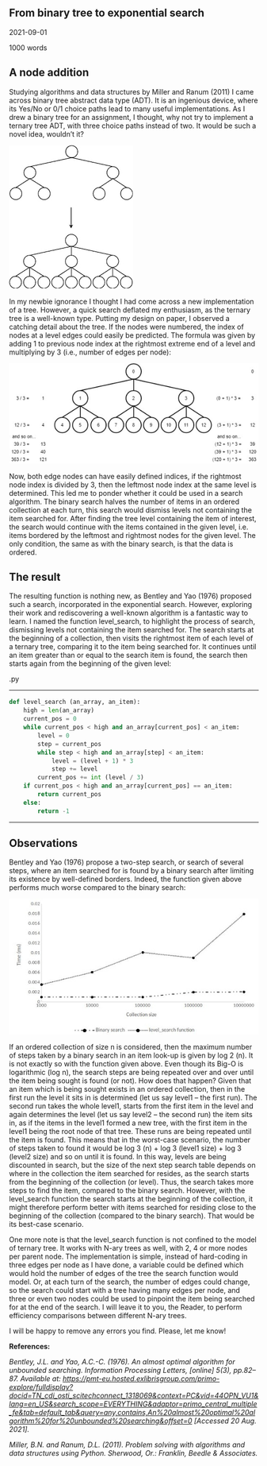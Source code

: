 ## From binary tree to exponential search

2021-09-01

1000 words

## A node addition

Studying algorithms and data structures by Miller and Ranum (2011) I came across binary tree abstract data type (ADT). It is an ingenious device, where its Yes/No or 0/1 choice paths lead to many useful implementations. As I drew a binary tree for an assignment, I thought, why not try to implement a ternary tree ADT, with three choice paths instead of two. It would be such a novel idea, wouldn’t it?

![Adding an extra path to each node makes ternary tree out of binary tree.](assets/articles/2021/01_article/01_b_to_t.jpg "Adding an extra path to each node makes ternary tree out of binary tree.")

In my newbie ignorance I thought I had come across a new implementation of a tree. However, a quick search deflated my enthusiasm, as the ternary tree is a well-known type. Putting my design on paper, I observed a catching detail about the tree. If the nodes were numbered, the index of nodes at a level edges could easily be predicted. The formula was given by adding 1 to previous node index at the rightmost extreme end of a level and multiplying by 3 (i.e., number of edges per node):

![Finding node indices at extremities for each level of the ternary tree.](assets/articles/2021/01_article/02_indices.jpg "Finding node indices at extremities for each level of the ternary tree.")

Now, both edge nodes can have easily defined indices, if the rightmost node index is divided by 3, then the leftmost node index at the same level is determined. This led me to ponder whether it could be used in a search algorithm. The binary search halves the number of items in an ordered collection at each turn, this search would dismiss levels not containing the item searched for. After finding the tree level containing the item of interest, the search would continue with the items contained in the given level, i.e. items bordered by the leftmost and rightmost nodes for the given level. The only condition, the same as with the binary search, is that the data is ordered.

## The result

The resulting function is nothing new, as Bentley and Yao (1976) proposed such a search, incorporated in the exponential search. However, exploring their work and rediscovering a well-known algorithm is a fantastic way to learn. I named the function level_search, to highlight the process of search, dismissing levels not containing the item searched for. The search starts at the beginning of a collection, then visits the rightmost item of each level of a ternary tree, comparing it to the item being searched for. It continues until an item greater than or equal to the search item is found, the search then starts again from the beginning of the given level:

.py

***

~~~python
def level_search (an_array, an_item):
    high = len(an_array)
    current_pos = 0
    while current_pos < high and an_array[current_pos] < an_item:
        level = 0
        step = current_pos
        while step < high and an_array[step] < an_item:
            level = (level + 1) * 3
            step += level
        current_pos += int (level / 3)
    if current_pos < high and an_array[current_pos] == an_item:
        return current_pos
    else:
        return -1
~~~

***

## Observations

Bentley and Yao (1976) propose a two-step search, or search of several steps, where an item searched for is found by a binary search after limiting its existence by well-defined borders. Indeed, the function given above performs much worse compared to the binary search:

![Binary search and level search timings compared, with search items generated randomly.](assets/articles/2021/01_article/03_compared.jpg "Binary search and level search timings compared, with search items generated randomly.")

If an ordered collection of size n is considered, then the maximum number of steps taken by a binary search in an item look-up is given by log 2 (n). It is not exactly so with the function given above. Even though its Big-O is logarithmic (log n), the search steps are being repeated over and over until the item being sought is found (or not). How does that happen? Given that an item which is being sought exists in an ordered collection, then in the first run the level it sits in is determined (let us say level1 – the first run). The second run takes the whole level1, starts from the first item in the level and again determines the level (let us say level2 – the second run) the item sits in, as if the items in the level1 formed a new tree, with the first item in the level1 being the root node of that tree. These runs are being repeated until the item is found. This means that in the worst-case scenario, the number of steps taken to found it would be log 3 (n) + log 3 (level1 size) + log 3 (level2 size) and so on until it is found. In this way, levels are being discounted in search, but the size of the next step search table depends on where in the collection the item searched for resides, as the search starts from the beginning of the collection (or level). Thus, the search takes more steps to find the item, compared to the binary search. However, with the level_search function the search starts at the beginning of the collection, it might therefore perform better with items searched for residing close to the beginning of the collection (compared to the binary search). That would be its best-case scenario.

One more note is that the level_search function is not confined to the model of ternary tree. It works with N-ary trees as well, with 2, 4 or more nodes per parent node. The implementation is simple, instead of hard-coding in three edges per node as I have done, a variable could be defined which would hold the number of edges of the tree the search function would model. Or, at each turn of the search, the number of edges could change, so the search could start with a tree having many edges per node, and three or even two nodes could be used to pinpoint the item being searched for at the end of the search. I will leave it to you, the Reader, to perform efficiency comparisons between different N-ary trees.

I will be happy to remove any errors you find. Please, let me know!

**References:**

_Bentley, J.L. and Yao, A.C.-C. (1976). An almost optimal algorithm for unbounded searching. Information Processing Letters, [online] 5(3), pp.82–87. Available at: <https://pmt-eu.hosted.exlibrisgroup.com/primo-explore/fulldisplay?docid=TN_cdi_osti_scitechconnect_1318069&context=PC&vid=44OPN_VU1&lang=en_US&search_scope=EVERYTHING&adaptor=primo_central_multiple_fe&tab=default_tab&query=any,contains,An%20almost%20optimal%20algorithm%20for%20unbounded%20searching&offset=0> [Accessed 20 Aug. 2021]._

_Miller, B.N. and Ranum, D.L. (2011). Problem solving with algorithms and data structures using Python. Sherwood, Or.: Franklin, Beedle & Associates._
